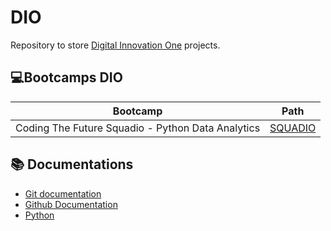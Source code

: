 # **DIO**

Repository to store [Digital Innovation One](https://www.dio.me/) projects.

## 💻Bootcamps DIO
| Bootcamp | Path |
|-------|---------|
| Coding The Future Squadio - Python Data Analytics | [SQUADIO](SQUADIO) |


## 📚 Documentations
- [Git documentation](https://git-scm.com/doc)
- [Github Documentation](https://docs.github.com/pt)
- [Python](https://docs.python.org/3/)
